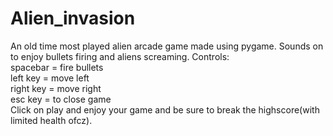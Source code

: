 # Alien_invasion
An old time most played alien arcade game made using pygame. Sounds on to enjoy bullets firing and aliens screaming. Controls: <br/>
spacebar = fire bullets <br/>
left key = move left <br/>
right key = move right <br/>
esc key = to close game <br/>
Click on play and enjoy your game and be sure to break the highscore(with limited health ofcz).
